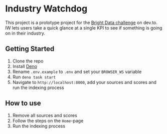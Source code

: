 # Industry Watchdog

This project is a prototype project for the [Bright Data challenge](https://dev.to/devteam/join-us-for-the-bright-data-web-scraping-challenge-3000-in-prizes-3mg2?bb=196805) on dev.to. IW lets users take a quick glance at a single KPI to see if something is going on in their industry.

## Getting Started

1. Clone the repo
2. Install [Deno](https://docs.deno.com/runtime/)
3. Rename `.env.example` to `.env` and set your `BROWSER_WS` variable
4. Run `deno task start`
5. Navigate to `http://localhost:8000`, add your sources and scores and run the indexing process

## How to use

1. Remove all sources and scores
2. Follow the steps on the `Home`-page
3. Run the indexing process
